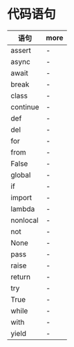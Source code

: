 # 代码语句

| 语句     | more |
| -------- | ---- |
| assert   | -    |
| async    | -    |
| await    | -    |
| break    | -    |
| class    | -    |
| continue | -    |
| def      | -    |
| del      | -    |
| for      | -    |
| from     | -    |
| False    | -    |
| global   | -    |
| if       | -    |
| import   | -    |
| lambda   | -    |
| nonlocal | -    |
| not      | -    |
| None     | -    |
| pass     | -    |
| raise    | -    |
| return   | -    |
| try      | -    |
| True     | -    |
| while    | -    |
| with     | -    |
| yield    | -    |

